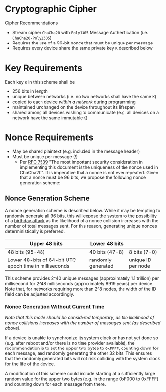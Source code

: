# Cryptographic Cipher 

Cipher Recommendations
* Stream cipher `ChaCha20` with `Poly1305` Message Authentication (i.e. `ChaCha20-Poly1305`)
* Requires the use of a 96-bit nonce that must be unique per message
* Requires every device share the same private key `K` described below
# Key Requirements
Each key `K` in this scheme shall be
* 256 bits in length
* unique between networks (i.e. no two networks shall have the same `K`)
* copied to each device _within a network_ during programming
* maintained unchanged on the device throughout its lifespan
* shared among all devices wishing to communicate (e.g. all devices on a network have the same immutable `K`)

# Nonce Requirements
* May be shared plaintext (e.g. included in the message header)
* Must be unique per message (!)
  * Per [RFC 7539](https://www.rfc-editor.org/rfc/rfc7539#section-4) "The most important security consideration in implementing this document is the uniqueness of the nonce used in ChaCha20".  It is imperative that a nonce is not ever repeated.  Given that a nonce must be 96 bits, we propose the following nonce generation scheme:

## Nonce Generation Scheme
A nonce generation scheme is described below.  While it may be tempting to randomly generate all 96 bits, this will expose the system to the possibility of a [birthday attack](https://en.wikipedia.org/wiki/Birthday_attack) as the likelihood of a nonce collision increases with the number of total messages sent.  For this reason, generating unique nonces deterministically is preferred.

| Upper 48 bits                                          | Lower 48 bits      |                    |
| ------------------------------------------------------ | ------------------ | ------------------ |
| 48 bits (95-48)                                        | 40 bits (47-8)     | 8 bits (7-0)       |
| Lower 48-bits of 64-bit UTC epoch time in milliseconds | randomly generated | unique ID per node |

This scheme provides 2^40 unique messages (approximately 1.1 trillion) per millisecond for 2^48 milliseconds (approximately 8919 years) per device.  Note that, for networks requiring more than 2^8 nodes, the width of the ID field can be adjusted accordingly.


### Nonce Generation Without Current Time
*Note that this mode should be considered temporary, as the likelihood of nonce collisions increases with the number of messages sent (as described above).*

If a device is unable to synchronize its system clock or has not yet done so (e.g. after reboot and/or there is no time provider available), the recommendation is to set the upper two bytes to `0xFFFF`, counting down for each message, and randomly generating the other 32 bits.  This ensures that the randomly generated bits will not risk colliding with the system clock for the life of the device.

A modification of this scheme could include starting at a sufficiently large random value for the upper two bytes (e.g. in the range 0xF000 to 0xFFFF) and counting down for each message from there.
